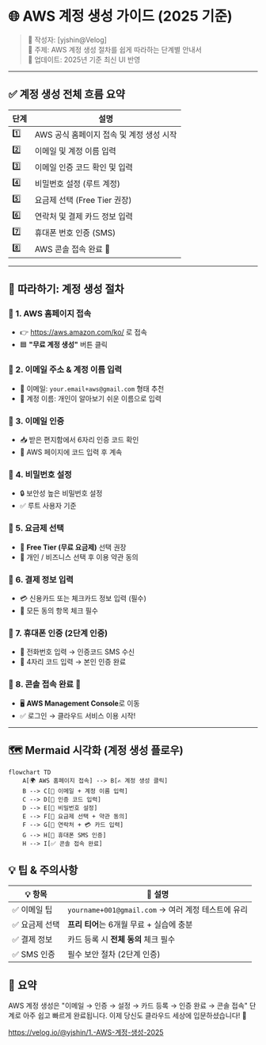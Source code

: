 # 🌐 AWS 계정 생성 가이드 (2025 기준)

> 📝 작성자: [yjshin@Velog]  
> 📌 주제: AWS 계정 생성 절차를 쉽게 따라하는 단계별 안내서  
> 📅 업데이트: 2025년 기준 최신 UI 반영

---

## ✅ 계정 생성 전체 흐름 요약

| 단계 | 설명 |
|------|------|
| 1️⃣ | AWS 공식 홈페이지 접속 및 계정 생성 시작 |
| 2️⃣ | 이메일 및 계정 이름 입력 |
| 3️⃣ | 이메일 인증 코드 확인 및 입력 |
| 4️⃣ | 비밀번호 설정 (루트 계정) |
| 5️⃣ | 요금제 선택 (Free Tier 권장) |
| 6️⃣ | 연락처 및 결제 카드 정보 입력 |
| 7️⃣ | 휴대폰 번호 인증 (SMS) |
| 8️⃣ | AWS 콘솔 접속 완료 🎉 |

---

## 🧭 따라하기: 계정 생성 절차

### 🔹 1. AWS 홈페이지 접속
- 👉 https://aws.amazon.com/ko/ 로 접속
- 🟦 **"무료 계정 생성"** 버튼 클릭

### 🔹 2. 이메일 주소 & 계정 이름 입력
- 📧 이메일: `your.email+aws@gmail.com` 형태 추천
- 🧾 계정 이름: 개인이 알아보기 쉬운 이름으로 입력

### 🔹 3. 이메일 인증
- 📥 받은 편지함에서 6자리 인증 코드 확인
- 🔐 AWS 페이지에 코드 입력 후 계속

### 🔹 4. 비밀번호 설정
- 🔒 보안성 높은 비밀번호 설정
- ✅ 루트 사용자 기준

### 🔹 5. 요금제 선택
- 💸 **Free Tier (무료 요금제)** 선택 권장
- 🧑 개인 / 비즈니스 선택 후 이용 약관 동의

### 🔹 6. 결제 정보 입력
- 💳 신용카드 또는 체크카드 정보 입력 (필수)
- 📌 모든 동의 항목 체크 필수

### 🔹 7. 휴대폰 인증 (2단계 인증)
- 📱 전화번호 입력 → 인증코드 SMS 수신
- 🔐 4자리 코드 입력 → 본인 인증 완료

### 🔹 8. 콘솔 접속 완료 🎉
- 🖥️ **AWS Management Console**로 이동
- ✅ 로그인 → 클라우드 서비스 이용 시작!

---

## 🗺️ Mermaid 시각화 (계정 생성 플로우)

```mermaid
flowchart TD
    A[🌍 AWS 홈페이지 접속] --> B[✍️ 계정 생성 클릭]
    B --> C[📧 이메일 + 계정 이름 입력]
    C --> D[📩 인증 코드 입력]
    D --> E[🔐 비밀번호 설정]
    E --> F[💸 요금제 선택 + 약관 동의]
    F --> G[📝 연락처 + 💳 카드 입력]
    G --> H[📱 휴대폰 SMS 인증]
    H --> I[✅ 콘솔 접속 완료]
```

## 💡 팁 & 주의사항
| 💡 항목    | 📝 설명                                    |
| -------- | ---------------------------------------- |
| ✅ 이메일 팁  | `yourname+001@gmail.com` → 여러 계정 테스트에 유리 |
| ✅ 요금제 선택 | **프리 티어**는 6개월 무료 + 실습에 충분              |
| ✅ 결제 정보  | 카드 등록 시 **전체 동의** 체크 필수                  |
| ✅ SMS 인증 | 필수 보안 절차 (2단계 인증)                        |


## 📌 요약
AWS 계정 생성은
"이메일 → 인증 → 설정 → 카드 등록 → 인증 완료 → 콘솔 접속"
단계로 아주 쉽고 빠르게 완료됩니다.
이제 당신도 클라우드 세상에 입문하셨습니다! 🚀

https://velog.io/@yjshin/1.-AWS-계정-생성-2025
